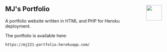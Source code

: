 ## MJ's Portfolio <img align="right" height="50" src="https://user-images.githubusercontent.com/50122869/158039068-794e2637-000c-4dcb-86a7-f30e479425a0.png">

A portfolio website written in HTML and PHP for Heroku deployment.

The portfolio is available here:
```
https://mj221-portfolio.herokuapp.com/
```
